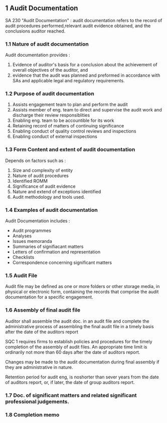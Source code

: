 ## 1 Audit Documentation 
SA 230 "Audit Documentation" : audit documentation refers to the record of audit procedures performed,relevant audit evidence obtained, and the conclusions auditor reached.

### 1.1 Nature of audit documentation
Audit documentation provides :
1. Evidence of auditor's basis for a conclusion about the achievement of overall objectives of the auditor, and
2. evidence that the audit was planned and preformed in accordance with SAs and applicable legal and regulatory requirements.

### 1.2 Purpose of audit documentation
1. Assists engagement team to plan and perform the audit 
2. Assists member of eng. team to direct and supervise the audit work and discharge their review responsiblities 
3. Enabling eng. team to be accountible for its work
4. Retaining record of matters of continuing significance 
5. Enabling conduct of quality control reviews and inspections
6. Enabling conduct of external inspections 

### 1.3 Form Content and extent of audit documentation 
Depends on factors such as :
1. Size and complexity of entity 
2. Nature of audit procedures 
3. Identified ROMM
4. Significance of audit evidence 
5. Nature and extend of exceptions identified 
6. Audit methodology and tools used.

### 1.4 Examples of audit documentation 
Audit Documentation includes :
- Audit programmes 
- Analyses 
- Issues memoranda 
- Summaries of signifiacant matters
- Letters of confirmation and representation
- Checklists
- Correspondence concerning significant matters 

### 1.5 Audit File 
Audit file may be defined as one or more folders or other storage media,
in physical or electronic form,
containing the records that comprise the audit documentation for a specific engagement.

### 1.6 Assembly of final audit file
Auditor shall assemble the audit doc. in an audit file and complete the administrative process of assembling the final audit file in a timely basis after the date of the auditors report 

SQC 1 requires firms to establish policies and procedures for the timely completion of the assembly of audit files.
An appropriate time limit is ordinarily not more than 60 days after the date of auditors report.

Changes may be made to the audit documentation during final assembly if they are administrative in nature.

Retention period for audit eng, is noshorter than sever years from the date of auditors report, or, if later, the date of group auditors report.

### 1.7 Doc. of significant matters and related significant professional judgements. 
### 1.8 Completion memo
